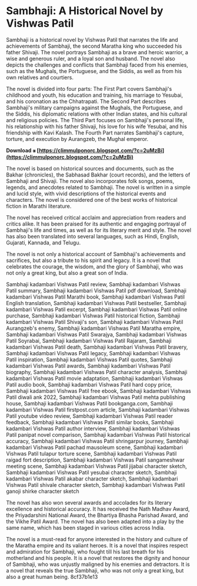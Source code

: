 # Sambhaji: A Historical Novel by Vishwas Patil
 
Sambhaji is a historical novel by Vishwas Patil that narrates the life and achievements of Sambhaji, the second Maratha king who succeeded his father Shivaji. The novel portrays Sambhaji as a brave and heroic warrior, a wise and generous ruler, and a loyal son and husband. The novel also depicts the challenges and conflicts that Sambhaji faced from his enemies, such as the Mughals, the Portuguese, and the Siddis, as well as from his own relatives and courtiers.
 
The novel is divided into four parts: The First Part covers Sambhaji's childhood and youth, his education and training, his marriage to Yesubai, and his coronation as the Chhatrapati. The Second Part describes Sambhaji's military campaigns against the Mughals, the Portuguese, and the Siddis, his diplomatic relations with other Indian states, and his cultural and religious policies. The Third Part focuses on Sambhaji's personal life, his relationship with his father Shivaji, his love for his wife Yesubai, and his friendship with Kavi Kalash. The Fourth Part narrates Sambhaji's capture, torture, and execution by Aurangzeb, the Mughal emperor.
 
**Download ⚹ [https://climmulponorc.blogspot.com/?c=2uMzBi](https://climmulponorc.blogspot.com/?c=2uMzBi)**


 
The novel is based on historical sources and documents, such as the Bakhar (chronicles), the Sabhasad Bakhar (court records), and the letters of Sambhaji and Shivaji. The novel also incorporates folk songs, poems, legends, and anecdotes related to Sambhaji. The novel is written in a simple and lucid style, with vivid descriptions of the historical events and characters. The novel is considered one of the best works of historical fiction in Marathi literature.

The novel has received critical acclaim and appreciation from readers and critics alike. It has been praised for its authentic and engaging portrayal of Sambhaji's life and times, as well as for its literary merit and style. The novel has also been translated into several languages, such as Hindi, English, Gujarati, Kannada, and Telugu.
 
The novel is not only a historical account of Sambhaji's achievements and sacrifices, but also a tribute to his spirit and legacy. It is a novel that celebrates the courage, the wisdom, and the glory of Sambhaji, who was not only a great king, but also a great son of India.
 
Sambhaji kadambari Vishwas Patil review,  Sambhaji kadambari Vishwas Patil summary,  Sambhaji kadambari Vishwas Patil pdf download,  Sambhaji kadambari Vishwas Patil Marathi book,  Sambhaji kadambari Vishwas Patil English translation,  Sambhaji kadambari Vishwas Patil bestseller,  Sambhaji kadambari Vishwas Patil excerpt,  Sambhaji kadambari Vishwas Patil online purchase,  Sambhaji kadambari Vishwas Patil historical fiction,  Sambhaji kadambari Vishwas Patil Shivaji's son,  Sambhaji kadambari Vishwas Patil Aurangzeb's enemy,  Sambhaji kadambari Vishwas Patil Maratha empire,  Sambhaji kadambari Vishwas Patil Swarajya,  Sambhaji kadambari Vishwas Patil Soyrabai,  Sambhaji kadambari Vishwas Patil Rajaram,  Sambhaji kadambari Vishwas Patil death,  Sambhaji kadambari Vishwas Patil bravery,  Sambhaji kadambari Vishwas Patil legacy,  Sambhaji kadambari Vishwas Patil inspiration,  Sambhaji kadambari Vishwas Patil quotes,  Sambhaji kadambari Vishwas Patil awards,  Sambhaji kadambari Vishwas Patil biography,  Sambhaji kadambari Vishwas Patil character analysis,  Sambhaji kadambari Vishwas Patil movie adaptation,  Sambhaji kadambari Vishwas Patil audio book,  Sambhaji kadambari Vishwas Patil hard copy price,  Sambhaji kadambari Vishwas Patil free ebook,  Sambhaji kadambari Vishwas Patil diwali ank 2022,  Sambhaji kadambari Vishwas Patil mehta publishing house,  Sambhaji kadambari Vishwas Patil bookganga.com,  Sambhaji kadambari Vishwas Patil firstpost.com article,  Sambhaji kadambari Vishwas Patil youtube video review,  Sambhaji kadambari Vishwas Patil reader feedback,  Sambhaji kadambari Vishwas Patil similar books,  Sambhaji kadambari Vishwas Patil author interview,  Sambhaji kadambari Vishwas Patil panipat novel comparison,  Sambhaji kadambari Vishwas Patil historical accuracy,  Sambhaji kadambari Vishwas Patil shringarpur journey,  Sambhaji kadambari Vishwas Patil pachad mausoleum scene,  Sambhaji kadambari Vishwas Patil tulapur torture scene,  Sambhaji kadambari Vishwas Patil raigad fort description,  Sambhaji kadambari Vishwas Patil sangameshwar meeting scene,  Sambhaji kadambari Vishwas Patil jijabai character sketch,  Sambhaji kadambari Vishwas Patil yesubai character sketch,  Sambhaji kadambari Vishwas Patil akabar character sketch,  Sambhaji kadambari Vishwas Patil shivale character sketch,  Sambhaji kadambari Vishwas Patil ganoji shirke character sketch

The novel has also won several awards and accolades for its literary excellence and historical accuracy. It has received the Nath Madhav Award, the Priyadarshini National Award, the Bhartiya Bhasha Parishad Award, and the Vikhe Patil Award. The novel has also been adapted into a play by the same name, which has been staged in various cities across India.
 
The novel is a must-read for anyone interested in the history and culture of the Maratha empire and its valiant heroes. It is a novel that inspires respect and admiration for Sambhaji, who fought till his last breath for his motherland and his people. It is a novel that restores the dignity and honour of Sambhaji, who was unjustly maligned by his enemies and detractors. It is a novel that reveals the true Sambhaji, who was not only a great king, but also a great human being.
 8cf37b1e13
 
